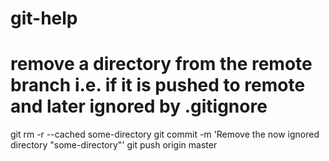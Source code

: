 git-help
========
# remove a directory from the remote branch i.e. if it is pushed to remote and later ignored by .gitignore

git rm -r --cached some-directory
git commit -m 'Remove the now ignored directory "some-directory"'
git push origin master
